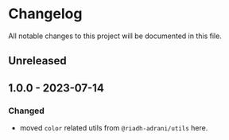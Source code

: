 # Changelog

All notable changes to this project will be documented in this file.

## Unreleased

## 1.0.0 - 2023-07-14
### Changed
- moved `color` related utils from `@riadh-adrani/utils` here.
